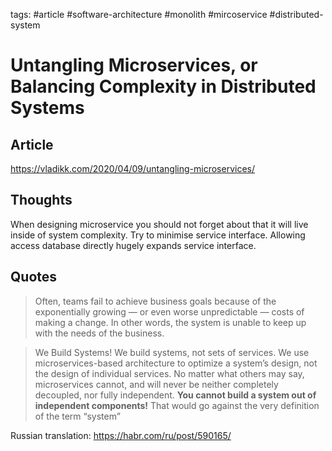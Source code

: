 tags: #article #software-architecture #monolith #mircoservice #distributed-system

# Untangling Microservices, or Balancing Complexity in Distributed Systems
## Article
https://vladikk.com/2020/04/09/untangling-microservices/

## Thoughts
When designing microservice you should not forget about that it will live inside of system complexity. Try to minimise service interface. Allowing access database directly hugely expands service interface.

## Quotes

> Often, teams fail to achieve business goals because of the exponentially growing — or even worse unpredictable — costs of making a change. In other words, the system is unable to keep up with the needs of the business.

> We Build Systems!
>We build systems, not sets of services. We use microservices-based architecture to optimize a system’s design, not the design of individual services. No matter what others may say, microservices cannot, and will never be neither completely decoupled, nor fully independent. **You cannot build a system out of independent components!** That would go against the very definition of the term “system”


Russian translation: https://habr.com/ru/post/590165/